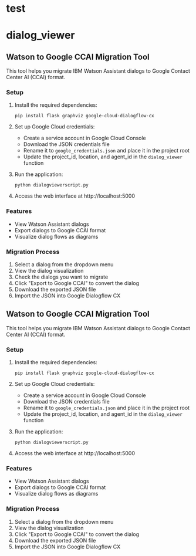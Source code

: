 # test
# dialog_viewer

## Watson to Google CCAI Migration Tool

This tool helps you migrate IBM Watson Assistant dialogs to Google Contact Center AI (CCAI) format.

### Setup

1. Install the required dependencies:
   ```
   pip install flask graphviz google-cloud-dialogflow-cx
   ```

2. Set up Google Cloud credentials:
   - Create a service account in Google Cloud Console
   - Download the JSON credentials file
   - Rename it to `google_credentials.json` and place it in the project root
   - Update the project_id, location, and agent_id in the `dialog_viewer` function

3. Run the application:
   ```
   python dialogviewerscript.py
   ```

4. Access the web interface at http://localhost:5000

### Features

- View Watson Assistant dialogs
- Export dialogs to Google CCAI format
- Visualize dialog flows as diagrams

### Migration Process

1. Select a dialog from the dropdown menu
2. View the dialog visualization
3. Check the dialogs you want to migrate
4. Click "Export to Google CCAI" to convert the dialog
5. Download the exported JSON file
6. Import the JSON into Google Dialogflow CX
## Watson to Google CCAI Migration Tool

This tool helps you migrate IBM Watson Assistant dialogs to Google Contact Center AI (CCAI) format.

### Setup

1. Install the required dependencies:
   ```
   pip install flask graphviz google-cloud-dialogflow-cx
   ```

2. Set up Google Cloud credentials:
   - Create a service account in Google Cloud Console
   - Download the JSON credentials file
   - Rename it to `google_credentials.json` and place it in the project root
   - Update the project_id, location, and agent_id in the `dialog_viewer` function

3. Run the application:
   ```
   python dialogviewerscript.py
   ```

4. Access the web interface at http://localhost:5000

### Features

- View Watson Assistant dialogs
- Export dialogs to Google CCAI format
- Visualize dialog flows as diagrams

### Migration Process

1. Select a dialog from the dropdown menu
2. View the dialog visualization
3. Click "Export to Google CCAI" to convert the dialog
4. Download the exported JSON file
5. Import the JSON into Google Dialogflow CX